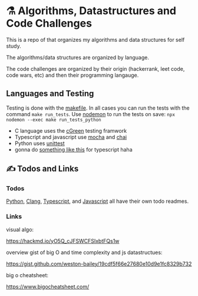 # ⚗️ Algorithms, Datastructures and Code Challenges

This is a repo of that organizes my algorithms and data structures for self study.

The algorithms/data structures are organized by language.

The code challenges are organized by their origin (hackerrank, leet code, code wars, etc) and then their programming langauge.

## Languages and Testing

Testing is done with the [makefile](https://www.gnu.org/software/make/). In all cases you can run the tests with the command `make run_tests`.  Use [nodemon](https://nodemon.io/) to run the tests on save:  `npx nodemon --exec make run_tests_python `

* C language uses the [cGreen](https://github.com/cgreen-devs/cgreen) testing framwork
* Typescript and javascript use [mocha](https://www.npmjs.com/package/mocha) and [chai](https://www.npmjs.com/package/chai) 
* Python uses [unittest](https://docs.python.org/3/library/unittest.html)
* gonna do [something like this](http://www.jimlynchcodes.com/blog/a-tdd-with-typescript-setup-guide) for typescript haha

## ✍️ Todos and Links

### Todos

[Python](https://github.com/weston-bailey/datastructs-algos-challenges/tree/main/python), [Clang](https://github.com/weston-bailey/datastructs-algos-challenges/tree/main/clang), [Typescript](https://github.com/weston-bailey/datastructs-algos-challenges/tree/main/typescript), and [Javascript](https://github.com/weston-bailey/datastructs-algos-challenges/tree/main/javascript) all have their own todo readmes.  

### Links

visual algo:

https://hackmd.io/yO5Q_cJFSWCFSIxbtFQs1w

overview gist of big O and time complexity and js datastructues:

https://gist.github.com/weston-bailey/19cdf5f66e27680e10d9e1fc8329b732

big o cheatsheet:

https://www.bigocheatsheet.com/
